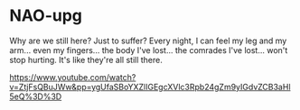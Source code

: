 # NAO-upg

Why are we still here? Just to suffer? Every night, I can feel my leg and my arm... even my fingers... the body I've lost... the comrades I've lost... won't stop hurting. It's like they're all still there.

https://www.youtube.com/watch?v=ZtjFsQBuJWw&pp=ygUfaSBoYXZlIGEgcXVlc3Rpb24gZm9yIGdvZCB3aHl5eQ%3D%3D

